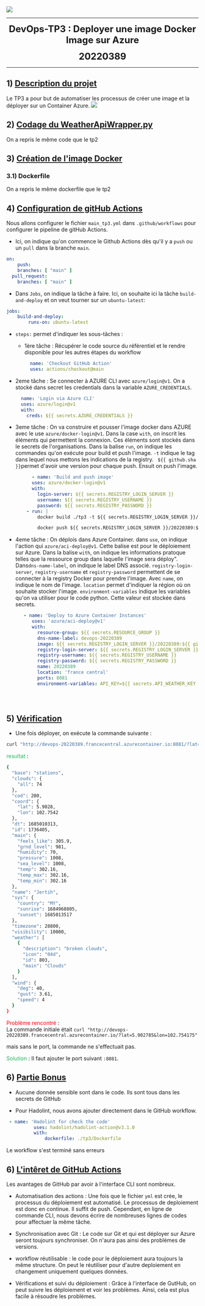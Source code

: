 <div class="pull-left"> 
<img src="https://res.cloudinary.com/practicaldev/image/fetch/s--lBhxYAou--/c_imagga_scale,f_auto,fl_progressive,h_900,q_auto,w_1600/https://raw.githubusercontent.com/Pwd9000-ML/blog-devto/main/posts/2022/GitHub-Docker-Runner-Azure-Part4/assets/main.png" > 
</div> 

---
<center> <b> <FONT size="5pt">DevOps-TP3 : Deployer une image Docker Image sur Azure

20220389 </FONT></b></center> 

---  

## 1) <u>Description du projet </u>  

Le TP3 a pour but de automatiser les processus de créer une image et la déployer sur un Container Azure.
<img src="https://repository-images.githubusercontent.com/225716226/6762dd00-6aa2-11ea-912d-7cfb0e2457f6" > 
</div>   

## 2) <u>Codage du WeatherApiWrapper.py </u>

On a repris le même code que le tp2

## 3) <u>Création de l'image Docker</u>

### 3.1) Dockerfile  
On a repris le même dockerfile que le tp2

## 4) <u>Configuration de gitHub Actions</u>

Nous allons configurer le fichier `main_tp3.yml` dans `.github/workflows` pour configurer le pipeline de gitHub Actions.  

- Ici, on indique qu'on commence le Github Actions dès qu'il y a `push` ou un `pull` dans la branche `main`.      
```yml
on:  
  	push:  
    branches: [ "main" ]
  pull_request:  
    branches: [ "main" ]
```

- Dans `Jobs`, on indique la tâche à faire. Ici, on souhaite ici la tâche `build-and-deploy` et on veut tourner sur un `ubuntu-latest`:

```yml
jobs:
    build-and-deploy:
        runs-on: ubuntu-latest
```

- `steps:` permet d'indiquer les sous-tâches  :   
  - 1ère tâche : Récupérer le code source du référentiel et le rendre disponible pour les autres étapes du workflow   
    ```yml
      name: 'Checkout GitHub Action'
      uses: actions/checkout@main
    ```

- 2eme tâche : Se connecter à AZURE CLI avec  `azure/login@v1`. On a stocké dans secret les credentials dans la variable `AZURE_CREDENTIALS`.

    ```yml
      name: 'Login via Azure CLI'
      uses: azure/login@v1
      with:
        creds: ${{ secrets.AZURE_CREDENTIALS }}
    ```

- 3eme tâche : On va construire et pousser l'image docker dans AZURE avec le use `azure/docker-login@v1`. Dans la case `with`, on inscrit les éléments qui permettent la connexion. Ces éléments sont stockés dans le secrets de l'organisations. Dans la balise `run`, on indique les commandes qu'on exécute pour build et push l'image. `-t` indique le tag dans lequel nous mettons les indications de la registry. ` ${{ github.sha }}`permet d'avoir une version pour chaque push. Ensuit on push l'image.
    ```yml
          - name: 'Build and push image'
          uses: azure/docker-login@v1
          with:
            login-server: ${{ secrets.REGISTRY_LOGIN_SERVER }}
            username: ${{ secrets.REGISTRY_USERNAME }}
            password: ${{ secrets.REGISTRY_PASSWORD }}
        - run: |
            docker build ./tp3 -t ${{ secrets.REGISTRY_LOGIN_SERVER }}/20220389:${{ github.sha }}

            docker push ${{ secrets.REGISTRY_LOGIN_SERVER }}/20220389:${{ github.sha }}
    ```

- 4eme tâche : On déplois dans Azure Container. dans `use`, on indique l'action qui `azure/aci-deploy@v1`. Cette balise est pour le déploiement sur Azure. Dans la balise `with`, on indique les informations pratoque telles que la ressource group dans laquelle l'image sera déploy". Dans`dns-name-label`, on indique le label DNS associé. `registry-login-server`, `registry-username` et  `registry-password` permettent de se connecter à la registry Docker pour prendre l'image. Avec `name`, on indique le nom de l'image. `location` permet d'indiquer la région où on souhaite stocker l'image. `environment-variables` indique les variables qu'on va utiliser pour le code python. Cette valeur est stockée dans secrets.
    ```yml
       - name: 'Deploy to Azure Container Instances'
          uses: 'azure/aci-deploy@v1'
          with:
            resource-group: ${{ secrets.RESOURCE_GROUP }}
            dns-name-label: devops-20220389
            image: ${{ secrets.REGISTRY_LOGIN_SERVER }}/20220389:${{ github.sha }}
            registry-login-server: ${{ secrets.REGISTRY_LOGIN_SERVER }}
            registry-username: ${{ secrets.REGISTRY_USERNAME }}
            registry-password: ${{ secrets.REGISTRY_PASSWORD }}
            name: 20220389
            location: 'france central'
            ports: 8081
            environment-variables: API_KEY=${{ secrets.API_WEATHER_KEY }}





## 5) <u>Vérification</u>

- Une fois déployer, on exécute la commande suivante : 
```bash
curl "http://devops-20220389.francecentral.azurecontainer.io:8081/?lat=5.902785&lon=102.754175"
```

<span style="color: #26B260">resultat</span> :
```bash
{
  "base": "stations",
  "clouds": {
    "all": 74
  },
  "cod": 200,
  "coord": {
    "lat": 5.9028,
    "lon": 102.7542
  },
  "dt": 1685010313,
  "id": 1736405,
  "main": {
    "feels_like": 305.9,
    "grnd_level": 981,
    "humidity": 70,
    "pressure": 1008,
    "sea_level": 1008,
    "temp": 302.16,
    "temp_max": 302.16,
    "temp_min": 302.16
  },
  "name": "Jertih",
  "sys": {
    "country": "MY",
    "sunrise": 1684968805,
    "sunset": 1685013517
  },
  "timezone": 28800,
  "visibility": 10000,
  "weather": [
    {
      "description": "broken clouds",
      "icon": "04d",
      "id": 803,
      "main": "Clouds"
    }
  ],
  "wind": {
    "deg": 40,
    "gust": 3.61,
    "speed": 4
  }
}
```

<span style="color: #FF0000"> Problème rencontré</span> :  
La commande initiale était `curl "http://devops-20220389.francecentral.azurecontainer.io/?lat=5.902785&lon=102.754175"`

mais sans le port, la commande ne s'effectuait pas.

<span style="color: #26B260"> Solution</span> :  Il faut ajouter le port suivant 
`:8081`.

## 6) <u>Partie Bonus</u>

- Aucune donnée sensible sont dans le code. Ils sont tous dans les secrets de GitHub

- Pour Hadolint, nous avons ajouter directement dans le GitHub workflow.
```yml
 - name: 'Hadolint for check the code' 
          uses: hadolint/hadolint-action@v3.1.0
          with:
              dockerfile: ./tp3/Dockerfile 
```

Le workflow s'est terminé sans erreurs

## 6) <u>L'intêret de GitHub Actions </u>
Les avantages de GitHub par avoir à l'interface CLI sont nombreux.

- Automatisation des actions : Une fois que le fichier `yml` est crée, le processus du déploiement est automatisé. Le processus de deploiement est donc en continue. Il suffit de push. Cependant, en ligne de commande CLI, nous devons écrire de nombreuses lignes de codes pour affectuer la même tâche.

- Synchronisation avec Git : Le code sur Git et qui est déployer sur Azure seront toujours synchroniser. On n'aura pas ainsi des problèmes de versions. 

- workflow réutilisable : le code pour le déploiement aura toujours la même structure. On peut le réutiliser pour d'autre deploiement en changement uniquement quelques données.

- Vérifications et suivi du déploiement :
Grâce à l'interface de GutHub, on peut suivre les déploiement et voir les problèmes. Ainsi, cela est plus facile à résoudre les problèmes.
